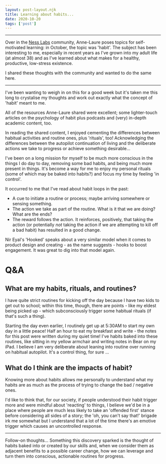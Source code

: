 ```yaml
---
layout: post-layout.njk 
title: Learning about habits...
date: 2020-10-20
tags: ['post']
---
```


*****
<!-- Excerpt Start -->
Over in the [Ness Labs](https://nesslabs.com) community, Anne-Laure poses topics for self-motivated learning: in October, the topic was 'habit'. The subject has been interesting to me, especially in recent years as I've grown into my adult life (at almost 38) and as I've learned about what makes for a healthy, productive, low-stress existence.<!-- Excerpt End -->

I shared these thoughts with the community and wanted to do the same here.

***

I've been wanting to weigh in on this for a good week but it's taken me this long to crystalise my thoughts and work out exactly what the concept of 'habit' meant to me.

All of the resources Anne-Laure shared were excellent; some lighter-touch articles on the psychology of habit plus podcasts and (very) in-depth academic content, too.

In reading the shared content, I enjoyed cementing the differences between habitual activities and routine ones, plus 'rituals', too! Acknowledging the differences between the autopilot continuation of living and the deliberate actions we take to progress or achieve something desirable...

I've been on a long mission for myself to be much more conscious in the things I do day to day, removing some bad habits, and being much more present in things. It's become a way for me to enjoy my personal rituals (some of which may be baked into habits?) and focus my time by feeling 'in control'.

It occurred to me that I've read about habit loops in the past:

- A cue to initiate a routine or process; maybe arriving somewhere or sensing something.
- The action we take as part of the routine. What is it that we are doing? What are the ends?
- The reward follows the action. It reinforces, positively, that taking the action (or potentially *not* taking the action if we are attempting to kill off a bad habit) has resulted in a good change.

Nir Eyal's 'Hooked' speaks about a very similar model when it comes to product design and creating - as the name suggests - hooks to boost engagement. It was great to dig into that model again.

# Q&A

## What are my habits, rituals, and routines?

I have quite strict routines for kicking off the day because I have two kids to get out to school; within this time, though, there are points - like my eldest being picked up - which subconsciously trigger some habitual rituals (if that's such a thing).

Starting the day even earlier, I routinely get up at 5:30AM to start my own day in a little peace! Half an hour to eat my breakfast and write - the notes for this post were written during my quiet time! I've habits baked into these routines, like sitting in my yellow armchair and writing notes in Bear on my iPad.
I believe I am very deliberate about leaning into routine over running on habitual autopilot. It's a control thing, for sure ...

## What do I think are the impacts of habit?

Knowing more about habits allows me personally to understand what my habits are as much as the process of trying to change the bad / negative ones.

I'd like to think that, for our society, if people understood their habit trigger more and were mindful about 'reacting' to things, I believe we'd be in a place where people are much less likely to take an 'offended first' stance before considering all sides of a story; the 'oh, you can't say that!' brigade irk me somewhat but I understand that a lot of the time there's an emotive trigger which causes an uncontrolled response.

***

Follow-on thoughts... Something this discovery sparked is the thought of habits baked into or created by our skills and, when we consider them as adjacent benefits to a possible career change, how we can leverage and turn them into conscious, actionable routines for progress.